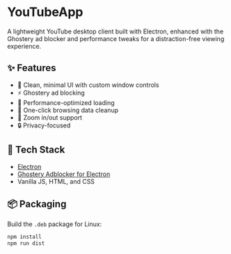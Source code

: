 # YouTubeApp

A lightweight YouTube desktop client built with Electron, enhanced with the Ghostery ad blocker and performance tweaks for a distraction-free viewing experience.

## ✨ Features

- 🧭 Clean, minimal UI with custom window controls
- ⚡ Ghostery ad blocking
- 🚀 Performance-optimized loading
- 🧹 One-click browsing data cleanup
- 🎯 Zoom in/out support
- 🔒 Privacy-focused

## 🧰 Tech Stack

- [Electron](https://electronjs.org)
- [Ghostery Adblocker for Electron](https://github.com/ghostery/adblocker)
- Vanilla JS, HTML, and CSS

## 📦 Packaging

Build the `.deb` package for Linux:

```bash
npm install
npm run dist
